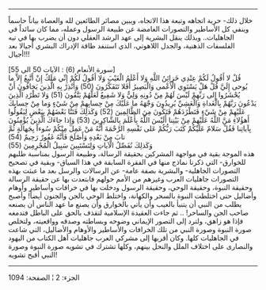 ------------------------------------------------------------------------

خلال ذلك- حرية اتجاهه وتبعة هذا الاتجاه، ويبين مصائر الطائعين لله
والعصاة بياناً حاسماً وينفي كل الأساطير والتصورات الغامضة عن طبيعة الرسول
وعمله، مما كان سائداً في الجاهليات.. وبذلك ينقل البشرية إلى عهد الرشد
العقلي دون أن يضرب بها في تيه الفلسفات الذهنية، والجدل اللاهوتي، الذي
استنفد طاقة الإدراك البشري أجيالا بعد أجيال!!!  
  
\[سورة الأنعام (6) : الآيات 50 الى 55\]  
قُلْ لا أَقُولُ لَكُمْ عِنْدِي خَزائِنُ اللَّهِ وَلا أَعْلَمُ الْغَيْبَ وَلا أَقُولُ لَكُمْ إِنِّي مَلَكٌ إِنْ
أَتَّبِعُ إِلاَّ ما يُوحى إِلَيَّ قُلْ هَلْ يَسْتَوِي الْأَعْمى وَالْبَصِيرُ أَفَلا تَتَفَكَّرُونَ (50) وَأَنْذِرْ
بِهِ الَّذِينَ يَخافُونَ أَنْ يُحْشَرُوا إِلى رَبِّهِمْ لَيْسَ لَهُمْ مِنْ دُونِهِ وَلِيٌّ وَلا شَفِيعٌ لَعَلَّهُمْ
يَتَّقُونَ (51) وَلا تَطْرُدِ الَّذِينَ يَدْعُونَ رَبَّهُمْ بِالْغَداةِ وَالْعَشِيِّ يُرِيدُونَ وَجْهَهُ ما عَلَيْكَ
مِنْ حِسابِهِمْ مِنْ شَيْءٍ وَما مِنْ حِسابِكَ عَلَيْهِمْ مِنْ شَيْءٍ فَتَطْرُدَهُمْ فَتَكُونَ مِنَ الظَّالِمِينَ
(52) وَكَذلِكَ فَتَنَّا بَعْضَهُمْ بِبَعْضٍ لِيَقُولُوا أَهؤُلاءِ مَنَّ اللَّهُ عَلَيْهِمْ مِنْ بَيْنِنا أَلَيْسَ
اللَّهُ بِأَعْلَمَ بِالشَّاكِرِينَ (53) وَإِذا جاءَكَ الَّذِينَ يُؤْمِنُونَ بِآياتِنا فَقُلْ سَلامٌ عَلَيْكُمْ
كَتَبَ رَبُّكُمْ عَلى نَفْسِهِ الرَّحْمَةَ أَنَّهُ مَنْ عَمِلَ مِنْكُمْ سُوءاً بِجَهالَةٍ ثُمَّ تابَ مِنْ بَعْدِهِ
وَأَصْلَحَ فَأَنَّهُ غَفُورٌ رَحِيمٌ (54)  
وَكَذلِكَ نُفَصِّلُ الْآياتِ وَلِتَسْتَبِينَ سَبِيلُ الْمُجْرِمِينَ (55)  
هذه الموجة بقية في مواجهة المشركين بحقيقة الرسالة، وطبيعة الرسول بمناسبة
طلبهم للخوارق- التي ذكرنا نماذج منها في الفقرة السابقة في هذا السياق-
وبقية في تصحيح التصورات الجاهلية- والبشرية بصفة عامة- عن الرسالات والرسل
بعد ما عبثت بهذه التصورات جاهليات العرب وغيرهم من الأمم حولهم فابتعدت
بها عن حقيقة الرسالة وحقيقة النبوة، وحقيقة الوحي، وحقيقة الرسول ودخلت
بها في خرافات وأساطير وأوهام وأضاليل حتى اختلطت النبوة بالسحر والكهانة،
واختلط الوحي بالجن والجنون أيضاً! وأصبح يطلب من النبي أن يتنبأ بالغيب وأن
يأتي بالخوارق وأن يصنع ما عهد الناس أن يصنعه صاحب الجن والساحر! .. ثم
جاءت العقيدة الإسلامية لتقذف بالحق على الباطل فتدمغه فإذا هو زاهق، ولترد
إلى التصور الإيماني وضوحه وبساطته وصدقه وواقعيته، ولتخلص صورة النبوة
وصورة النبي من تلك الخرافات والأساطير والأوهام والأضاليل، التي شاعت في
الجاهليات كلها. وكان أقربها إلى مشركي العرب جاهليات أهل الكتاب من اليهود
والنصارى على اختلاف الملل والنحل بينهم، وكلها تشترك في تشويه صورة النبوة
وصورة النبي أقبح تشويه!

------------------------------------------------------------------------

الجزء: 2 ¦ الصفحة: 1094
